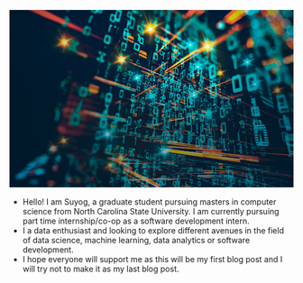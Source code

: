 ![Data science](/docs/assets/img/data_Science.png)

* Hello! I am Suyog, a graduate student pursuing masters in computer science from North Carolina State University. I am currently pursuing part time internship/co-op as a software development intern.
* I a data enthusiast and looking to explore different avenues in the field of data science, machine learning, data analytics or software development. 
* I hope everyone will support me as this will be my first blog post and I will try not to make it as my last blog post.
